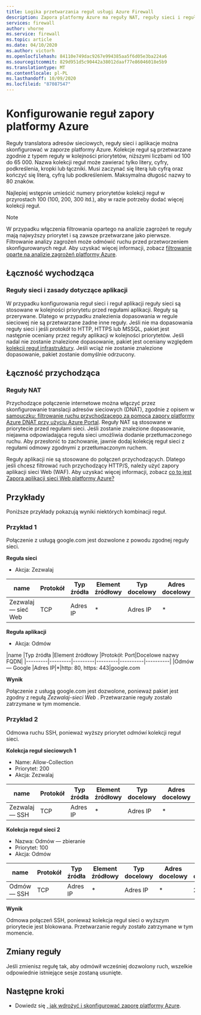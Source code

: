 ```yaml
---
title: Logika przetwarzania reguł usługi Azure Firewall
description: Zapora platformy Azure ma reguły NAT, reguły sieci i reguły aplikacji. Reguły są przetwarzane zgodnie z typem reguły.
services: firewall
author: vhorne
ms.service: firewall
ms.topic: article
ms.date: 04/10/2020
ms.author: victorh
ms.openlocfilehash: 84110e749dac9267e994385aa5f6d05e3ba224a6
ms.sourcegitcommit: 829d951d5c90442a38012daaf77e86046018e5b9
ms.translationtype: MT
ms.contentlocale: pl-PL
ms.lasthandoff: 10/09/2020
ms.locfileid: "87087547"
---
```

# <a name="configure-azure-firewall-rules"></a>Konfigurowanie reguł zapory platformy Azure
Reguły translatora adresów sieciowych, reguły sieci i aplikacje można skonfigurować w zaporze platformy Azure. Kolekcje reguł są przetwarzane zgodnie z typem reguły w kolejności priorytetów, niższymi liczbami od 100 do 65 000. Nazwa kolekcji reguł może zawierać tylko litery, cyfry, podkreślenia, kropki lub łączniki. Musi zaczynać się literą lub cyfrą oraz kończyć się literą, cyfrą lub podkreśleniem. Maksymalna długość nazwy to 80 znaków.

Najlepiej wstępnie umieścić numery priorytetów kolekcji reguł w przyrostach 100 (100, 200, 300 itd.), aby w razie potrzeby dodać więcej kolekcji reguł.

> [!NOTE]
> W przypadku włączenia filtrowania opartego na analizie zagrożeń te reguły mają najwyższy priorytet i są zawsze przetwarzane jako pierwsze. Filtrowanie analizy zagrożeń może odmówić ruchu przed przetworzeniem skonfigurowanych reguł. Aby uzyskać więcej informacji, zobacz [filtrowanie oparte na analizie zagrożeń platformy Azure](threat-intel.md).

## <a name="outbound-connectivity"></a>Łączność wychodząca

### <a name="network-rules-and-applications-rules"></a>Reguły sieci i zasady dotyczące aplikacji

W przypadku konfigurowania reguł sieci i reguł aplikacji reguły sieci są stosowane w kolejności priorytetu przed regułami aplikacji. Reguły są przerywane. Dlatego w przypadku znalezienia dopasowania w regule sieciowej nie są przetwarzane żadne inne reguły.  Jeśli nie ma dopasowania reguły sieci i jeśli protokół to HTTP, HTTPS lub MSSQL, pakiet jest następnie oceniany przez reguły aplikacji w kolejności priorytetów. Jeśli nadal nie zostanie znalezione dopasowanie, pakiet jest oceniany względem [kolekcji reguł infrastruktury](infrastructure-fqdns.md). Jeśli wciąż nie zostanie znalezione dopasowanie, pakiet zostanie domyślnie odrzucony.

## <a name="inbound-connectivity"></a>Łączność przychodząca

### <a name="nat-rules"></a>Reguły NAT

Przychodzące połączenie internetowe można włączyć przez skonfigurowanie translacji adresów sieciowych (DNAT), zgodnie z opisem w [samouczku: filtrowanie ruchu przychodzącego za pomocą zapory platformy Azure DNAT przy użyciu Azure Portal](tutorial-firewall-dnat.md). Reguły NAT są stosowane w priorytecie przed regułami sieci. Jeśli zostanie znalezione dopasowanie, niejawna odpowiadająca reguła sieci umożliwia dodanie przetłumaczonego ruchu. Aby przesłonić to zachowanie, jawnie dodaj kolekcję reguł sieci z regułami odmowy zgodnymi z przetłumaczonym ruchem.

Reguły aplikacji nie są stosowane do połączeń przychodzących. Dlatego jeśli chcesz filtrować ruch przychodzący HTTP/S, należy użyć zapory aplikacji sieci Web (WAF). Aby uzyskać więcej informacji, zobacz [co to jest Zapora aplikacji sieci Web platformy Azure?](../web-application-firewall/overview.md)

## <a name="examples"></a>Przykłady

Poniższe przykłady pokazują wyniki niektórych kombinacji reguł.

### <a name="example-1"></a>Przykład 1

Połączenie z usługą google.com jest dozwolone z powodu zgodnej reguły sieci.

**Reguła sieci**

- Akcja: Zezwalaj


|name  |Protokół  |Typ źródła  |Element źródłowy  |Typ docelowy  |Adres docelowy  |Porty docelowe|
|---------|---------|---------|---------|----------|----------|--------|
|Zezwalaj — sieć Web     |TCP|Adres IP|*|Adres IP|*|80 443

**Reguła aplikacji**

- Akcja: Odmów

|name  |Typ źródła  |Element źródłowy  |Protokół: Port|Docelowe nazwy FQDN|
|---------|---------|---------|---------|----------|----------|
|Odmów — Google     |Adres IP|*|http: 80, https: 443|google.com

**Wynik**

Połączenie z usługą google.com jest dozwolone, ponieważ pakiet jest zgodny z regułą *Zezwalaj-sieci Web* . Przetwarzanie reguły zostało zatrzymane w tym momencie.

### <a name="example-2"></a>Przykład 2

Odmowa ruchu SSH, ponieważ wyższy priorytet *odmówi* kolekcji reguł sieci.

**Kolekcja reguł sieciowych 1**

- Name: Allow-Collection
- Priorytet: 200
- Akcja: Zezwalaj

|name  |Protokół  |Typ źródła  |Element źródłowy  |Typ docelowy  |Adres docelowy  |Porty docelowe|
|---------|---------|---------|---------|----------|----------|--------|
|Zezwalaj — SSH     |TCP|Adres IP|*|Adres IP|*|22

**Kolekcja reguł sieci 2**

- Nazwa: Odmów — zbieranie
- Priorytet: 100
- Akcja: Odmów

|name  |Protokół  |Typ źródła  |Element źródłowy  |Typ docelowy  |Adres docelowy  |Porty docelowe|
|---------|---------|---------|---------|----------|----------|--------|
|Odmów — SSH     |TCP|Adres IP|*|Adres IP|*|22

**Wynik**

Odmowa połączeń SSH, ponieważ kolekcja reguł sieci o wyższym priorytecie jest blokowana. Przetwarzanie reguły zostało zatrzymane w tym momencie.

## <a name="rule-changes"></a>Zmiany reguły

Jeśli zmienisz regułę tak, aby odmówił wcześniej dozwolony ruch, wszelkie odpowiednie istniejące sesje zostaną usunięte.

## <a name="next-steps"></a>Następne kroki

- Dowiedz się [, jak wdrożyć i skonfigurować zaporę platformy Azure](tutorial-firewall-deploy-portal.md).